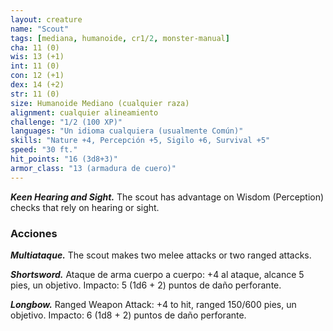 ```yaml
---
layout: creature
name: "Scout"
tags: [mediana, humanoide, cr1/2, monster-manual]
cha: 11 (0)
wis: 13 (+1)
int: 11 (0)
con: 12 (+1)
dex: 14 (+2)
str: 11 (0)
size: Humanoide Mediano (cualquier raza)
alignment: cualquier alineamiento
challenge: "1/2 (100 XP)"
languages: "Un idioma cualquiera (usualmente Común)"
skills: "Nature +4, Percepción +5, Sigilo +6, Survival +5"
speed: "30 ft."
hit_points: "16 (3d8+3)"
armor_class: "13 (armadura de cuero)"
---
```


***Keen Hearing and Sight.*** The scout has advantage on Wisdom (Perception) checks that rely on hearing or sight.

### Acciones

***Multiataque.*** The scout makes two melee attacks or two ranged attacks.

***Shortsword.*** Ataque de arma cuerpo a cuerpo: +4 al ataque, alcance 5 pies, un objetivo. Impacto: 5 (1d6 + 2) puntos de daño perforante.

***Longbow.*** Ranged Weapon Attack: +4 to hit, ranged 150/600 pies, un objetivo. Impacto: 6 (1d8 + 2) puntos de daño perforante.